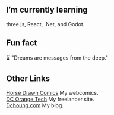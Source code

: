 ## I’m currently learning ##
three.js, React, .Net, and Godot.

## Fun fact ##
:hourglass_flowing_sand: "Dreams are messages from the deep."

## Other Links ##
[Horse Drawn Comics](https://horsedrawncomics.com) My webcomics.<br />
[DC Orange Tech](https://dcorangetech.com) My freelancer site.<br />
[Dchoung.com](https://dchoung.com) My blog.
<!--
**dpchu/dpchu** is a ✨ _special_ ✨ repository because its `README.md` (this file) appears on your GitHub profile.

Here are some ideas to get you started:

- 🔭 I’m currently working on ...
🌱 I’m currently learning ...
- 👯 I’m looking to collaborate on ...
- 🤔 I’m looking for help with ...
- 💬 Ask me about ...
- 📫 How to reach me: ...
- 😄 Pronouns: ...
- ⚡ Fun fact: ...
-->
